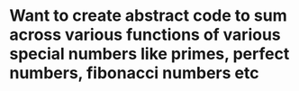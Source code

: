 # Want to create abstract code to sum across various functions of various special numbers like primes, perfect numbers, fibonacci numbers etc

